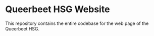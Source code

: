 # Queerbeet HSG Website

This repository contains the entire codebase for the web page of the Queerbeet HSG.
